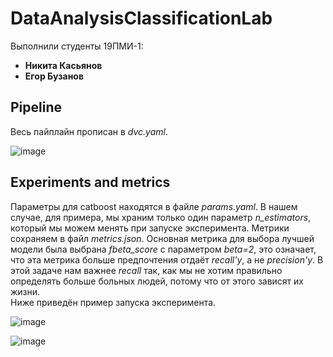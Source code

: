 # DataAnalysisClassificationLab
Выполнили студенты 19ПМИ-1:
* **Никита Касьянов**
* **Егор Бузанов**

## Pipeline
Весь пайплайн прописан в _dvc.yaml_.

![image](https://user-images.githubusercontent.com/71206801/197386519-a6f13098-9761-41ba-bf98-ab47eabb6909.png)

## Experiments and metrics
Параметры для catboost находятся в файле _params.yaml_. В нашем случае, для примера, мы храним только один параметр _n\_estimators_, который мы можем менять при запуске эксперимента. Метрики сохраняем в файл _metrics.json_. Основная метрика для выбора лучшей модели была выбрана _fbeta_score_ с параметром _beta=2_, это означает, что эта метрика больше предпочтения отдаёт _recall'у_, а не _precision'у_. В этой задаче нам важнее _recall_ так, как мы не хотим правильно определять больше больных людей, потому что от этого зависят их жизни.    <br/>
Ниже приведён пример запуска эксперимента.

![image](https://user-images.githubusercontent.com/71206801/197386899-2a9e6183-00cc-4e6c-9ee6-d2a559351229.png)

![image](https://user-images.githubusercontent.com/71206801/197386914-dfa574d9-4d24-4edf-8d2a-d675ac8b057d.png)

